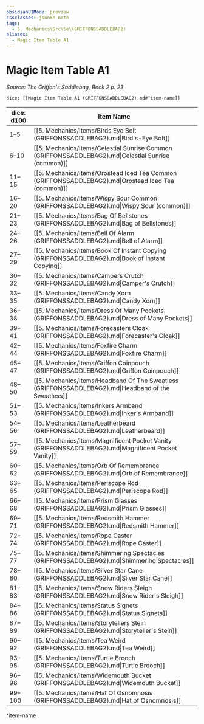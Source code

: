 ```yaml
---
obsidianUIMode: preview
cssclasses: json5e-note
tags:
  - 5. Mechanics\Src\5e\(GRIFFONSSADDLEBAG2)
aliases:
  - Magic Item Table A1
---
```

# Magic Item Table A1
*Source: The Griffon's Saddlebag, Book 2 p. 23* 

`dice: [[Magic Item Table A1 (GRIFFONSSADDLEBAG2).md#^item-name]]`

| dice: d100 | Item Name |
|------------|-----------|
| 1–5 | [[5. Mechanics/Items/Birds Eye Bolt (GRIFFONSSADDLEBAG2).md\|Bird's-Eye Bolt]] |
| 6–10 | [[5. Mechanics/Items/Celestial Sunrise Common (GRIFFONSSADDLEBAG2).md\|Celestial Sunrise (common)]] |
| 11–15 | [[5. Mechanics/Items/Orostead Iced Tea Common (GRIFFONSSADDLEBAG2).md\|Orostead Iced Tea (common)]] |
| 16–20 | [[5. Mechanics/Items/Wispy Sour Common (GRIFFONSSADDLEBAG2).md\|Wispy Sour (common)]] |
| 21–23 | [[5. Mechanics/Items/Bag Of Bellstones (GRIFFONSSADDLEBAG2).md\|Bag of Bellstones]] |
| 24–26 | [[5. Mechanics/Items/Bell Of Alarm (GRIFFONSSADDLEBAG2).md\|Bell of Alarm]] |
| 27–29 | [[5. Mechanics/Items/Book Of Instant Copying (GRIFFONSSADDLEBAG2).md\|Book of Instant Copying]] |
| 30–32 | [[5. Mechanics/Items/Campers Crutch (GRIFFONSSADDLEBAG2).md\|Camper's Crutch]] |
| 33–35 | [[5. Mechanics/Items/Candy Xorn (GRIFFONSSADDLEBAG2).md\|Candy Xorn]] |
| 36–38 | [[5. Mechanics/Items/Dress Of Many Pockets (GRIFFONSSADDLEBAG2).md\|Dress of Many Pockets]] |
| 39–41 | [[5. Mechanics/Items/Forecasters Cloak (GRIFFONSSADDLEBAG2).md\|Forecaster's Cloak]] |
| 42–44 | [[5. Mechanics/Items/Foxfire Charm (GRIFFONSSADDLEBAG2).md\|Foxfire Charm]] |
| 45–47 | [[5. Mechanics/Items/Griffon Coinpouch (GRIFFONSSADDLEBAG2).md\|Griffon Coinpouch]] |
| 48–50 | [[5. Mechanics/Items/Headband Of The Sweatless (GRIFFONSSADDLEBAG2).md\|Headband of the Sweatless]] |
| 51–53 | [[5. Mechanics/Items/Inkers Armband (GRIFFONSSADDLEBAG2).md\|Inker's Armband]] |
| 54–56 | [[5. Mechanics/Items/Leatherbeard (GRIFFONSSADDLEBAG2).md\|Leatherbeard]] |
| 57–59 | [[5. Mechanics/Items/Magnificent Pocket Vanity (GRIFFONSSADDLEBAG2).md\|Magnificent Pocket Vanity]] |
| 60–62 | [[5. Mechanics/Items/Orb Of Remembrance (GRIFFONSSADDLEBAG2).md\|Orb of Remembrance]] |
| 63–65 | [[5. Mechanics/Items/Periscope Rod (GRIFFONSSADDLEBAG2).md\|Periscope Rod]] |
| 66–68 | [[5. Mechanics/Items/Prism Glasses (GRIFFONSSADDLEBAG2).md\|Prism Glasses]] |
| 69–71 | [[5. Mechanics/Items/Redsmith Hammer (GRIFFONSSADDLEBAG2).md\|Redsmith Hammer]] |
| 72–74 | [[5. Mechanics/Items/Rope Caster (GRIFFONSSADDLEBAG2).md\|Rope Caster]] |
| 75–77 | [[5. Mechanics/Items/Shimmering Spectacles (GRIFFONSSADDLEBAG2).md\|Shimmering Spectacles]] |
| 78–80 | [[5. Mechanics/Items/Silver Star Cane (GRIFFONSSADDLEBAG2).md\|Silver Star Cane]] |
| 81–83 | [[5. Mechanics/Items/Snow Riders Sleigh (GRIFFONSSADDLEBAG2).md\|Snow Rider's Sleigh]] |
| 84–86 | [[5. Mechanics/Items/Status Signets (GRIFFONSSADDLEBAG2).md\|Status Signets]] |
| 87–89 | [[5. Mechanics/Items/Storytellers Stein (GRIFFONSSADDLEBAG2).md\|Storyteller's Stein]] |
| 90–92 | [[5. Mechanics/Items/Tea Weird (GRIFFONSSADDLEBAG2).md\|Tea Weird]] |
| 93–95 | [[5. Mechanics/Items/Turtle Brooch (GRIFFONSSADDLEBAG2).md\|Turtle Brooch]] |
| 96–98 | [[5. Mechanics/Items/Widemouth Bucket (GRIFFONSSADDLEBAG2).md\|Widemouth Bucket]] |
| 99–100 | [[5. Mechanics/Items/Hat Of Osnomnosis (GRIFFONSSADDLEBAG2).md\|Hat of Osnomnosis]] |
^item-name
